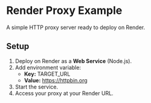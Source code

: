 # Render Proxy Example

A simple HTTP proxy server ready to deploy on Render.

## Setup

1. Deploy on Render as a **Web Service** (Node.js).
2. Add environment variable:
   - **Key:** TARGET_URL
   - **Value:** https://httpbin.org
3. Start the service.
4. Access your proxy at your Render URL.
